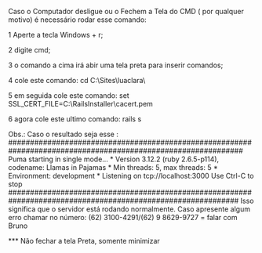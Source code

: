 
Caso o Computador desligue ou o Fechem a Tela do CMD ( por qualquer motivo) é necessário rodar esse comando:

1 Aperte a tecla Windows + r;

2 digite cmd;

3 o comando a cima irá abir uma tela preta para inserir comandos;

4 cole este comando: 				cd C:\Sites\luaclara\

5 em seguida cole este comando: 		set SSL_CERT_FILE=C:\RailsInstaller\cacert.pem

6 agora cole este ultimo comando: 		rails s

Obs.: Caso o resultado seja esse :
##############################################################################################################
		Puma starting in single mode...
		* Version 3.12.2 (ruby 2.6.5-p114), codename: Llamas in Pajamas
		* Min threads: 5, max threads: 5
		* Environment: development
		* Listening on tcp://localhost:3000
		Use Ctrl-C to stop
#############################################################################################################
 Isso significa que o servidor está rodando normalmente. Caso apresente algum erro chamar no número: (62) 3100-4291/(62) 9 8629-9727 = falar com Bruno



*** Não fechar a tela Preta, somente minimizar